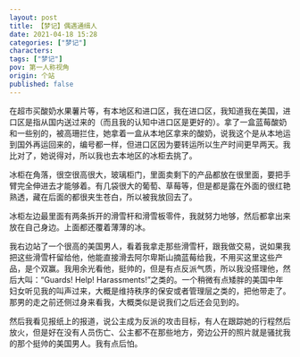 ```yaml
---
layout: post
title: 【梦记】偶遇通缉人
date: 2021-04-18 15:28
categories: ["梦记"]
characters: 
tags: ["梦记"]
pov: 第一人称视角
origin: 个站
published: false
---
```


在超市买酸奶水果薯片等，有本地区和进口区，我在进口区，我知道我在美国，进口区是指从国内送过来的（而且我的认知中进口区是更好的）。拿了一盒蓝莓酸奶和一些别的，被高珊拦住，她拿着一盒从本地区拿来的酸奶，说我这个是从本地运到国外再运回来的，编号都一样，但进口区因为要转运所以生产时间更早两天。我比对了，她说得对，所以我也去本地区的冰柜去挑了。

冰柜在角落，很空很高很大，玻璃柜门，里面卖剩下的产品都放在很里面，要把手臂完全伸进去才能够着。有几袋很大的葡萄、草莓等，但是都是露在外面的很红艳熟透，藏在后面的都很夹生苍白，所以被我放回去了。

冰柜左边最里面有两条拆开的滑雪杆和滑雪板零件，我就努力地够，然后都拿出来放在自己身边。上面都还覆着薄薄的冰。

我右边站了一个很高的美国男人，看着我拿走那些滑雪杆，跟我做交易，说如果我把这些滑雪杆留给他，他能直接滑去阿尔卑斯山摘蓝莓给我，不用买这里这些产品，是个双赢。我用余光看他，挺帅的，但是有点反派气质，所以我没搭理他，然后大叫：“Guards! Help! Harassments!”之类的。一个稍微有点矮胖的美国中年妇女听见我的叫声过来，大概是维持秩序的保安或者管理层之类的，把他带走了。那男的走之前还侧过身来看我，大概类似是说我们之后还会见到的。

然后我看见报纸上的报道，说公主成为反派的攻击目标，有人在跟踪她的行程然后放火，但是好在没有人员伤亡、公主都不在那些地方，旁边公开的照片就是骚扰我的那个挺帅的美国男人。我有点后怕。


